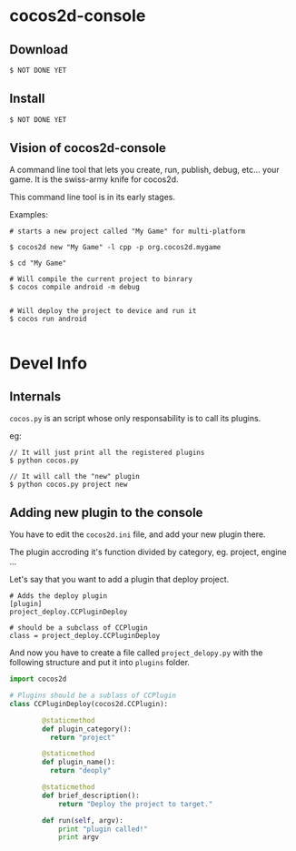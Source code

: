 # cocos2d-console



## Download

```sh
$ NOT DONE YET
```

## Install

```sh
$ NOT DONE YET
```

## Vision of cocos2d-console


A command line tool that lets you create, run, publish, debug, etc… your game. It is the swiss-army knife for cocos2d.

This command line tool is in its early stages.

Examples:

```
# starts a new project called "My Game" for multi-platform

$ cocos2d new "My Game" -l cpp -p org.cocos2d.mygame

$ cd "My Game"

# Will compile the current project to binrary
$ cocos compile android -m debug


# Will deploy the project to device and run it
$ cocos run android


```

# Devel Info

## Internals

`cocos.py` is an script whose only responsability is to call its plugins.

eg:
```
// It will just print all the registered plugins
$ python cocos.py
```

```
// It will call the "new" plugin
$ python cocos.py project new
``` 

## Adding new plugin to the console

You have to edit the `cocos2d.ini` file, and add your new plugin there.

The plugin accroding it's function divided by category, eg. project, engine ...

Let's say that you want to add a plugin that deploy project.


```
# Adds the deploy plugin
[plugin]
project_deploy.CCPluginDeploy

# should be a subclass of CCPlugin
class = project_deploy.CCPluginDeploy
``` 

And now you have to create a file called `project_delopy.py` with the following structure and put it into `plugins` folder.

```python
import cocos2d

# Plugins should be a sublass of CCPlugin
class CCPluginDeploy(cocos2d.CCPlugin):

        @staticmethod
        def plugin_category():
          return "project"

        @staticmethod
        def plugin_name():
          return "deoply"

        @staticmethod
        def brief_description():
            return "Deploy the project to target."                

        def run(self, argv):
            print "plugin called!"
            print argv

```

